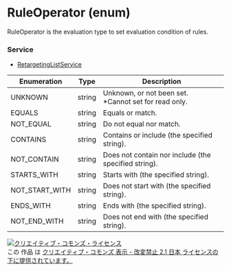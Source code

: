 # RuleOperator (enum)
RuleOperator is the evaluation type to set evaluation condition of rules.

### Service
+ [RetargetingListService](./services/RetargetingListService.md)

| Enumeration | Type | Description | 
|---|---|---|
| UNKNOWN| string| Unknown, or not been set.<br>*Cannot set for read only. |
| EQUALS| string| Equals or match.|
| NOT_EQUAL| string| Do not equal nor match. |
| CONTAINS| string| Contains or include (the specified string). |
| NOT_CONTAIN| string| Does not contain nor include (the specified string). |
| STARTS_WITH| string| Starts with (the specified string). |
| NOT_START_WITH| string| Does not start with (the specified string). |
| ENDS_WITH| string| Ends with (the specified string). |
| NOT_END_WITH| string| Does not end with (the specified string). |

<a rel="license" href="http://creativecommons.org/licenses/by-nd/2.1/jp/"><img alt="クリエイティブ・コモンズ・ライセンス" style="border-width:0" src="https://i.creativecommons.org/l/by-nd/2.1/jp/88x31.png" /></a><br />この 作品 は <a rel="license" href="http://creativecommons.org/licenses/by-nd/2.1/jp/">クリエイティブ・コモンズ 表示 - 改変禁止 2.1 日本 ライセンスの下に提供されています。</a>
